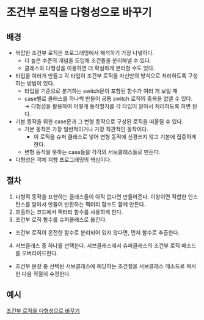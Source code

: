 # 조건부 로직을 다형성으로 바꾸기
## 배경
- 복잡한 조건부 로직은 프로그래밍에서 해석하기 가장 나냏하다.
  - 더 높은 수준의 개념을 도입해 조건들을 분리해낼 수 있다.
  - 클래스와 다형성을 이용하면 더 확실하게 분리할 수도 있다.
- 타입을 여러개 만들고 각 타입이 조건부 로직을 자신만의 방식으로 처리하도록 구성하는 방법이 있다.
  - 타입을 기준으로 분기하는 switch문이 포함된 함수가 여러 개 보일 때
  - case별로 클래스를 하나씩 만들어 공통 switch 로직의 중복을 없앨 수 있다.
  → 다형성을 활용하여 어떻게 동작할지를 각 타입이 알아서 처리하도록 하면 된다.
- 기본 동작을 위한 case문과 그 변형 동작으로 구성된 로직을 떠올릴 수 있다.
  - 기본 동작은 가장 일반적이거나 가장 직관적인 동작이다. 
    - 이 로직을 슈퍼 클래스로 넣어 변형 동작에 신경쓰지 않고 기본에 집중하게 한다.
  - 변형 동작을 뜻하는 case들을 각각의 서브클래스들로 만든다.
- 다형성은 객체 지향 프로그래밍의 핵심이다.
 
## 절차 
1. 다형적 동작을 표현하는 클래스들이 아직 없다면 만들어준다. 이왕이면 적합한 인스턴스를 알아서 만들어 반환하는 팩터리 함수도 함께 만든다.
2. 호출하는 코드에서 팩터리 함수를 사용하게 한다.
3. 조건부 로직 함수를 슈퍼클래스로 옮긴다.
  - 조건부 로직이 온전한 함수로 분리되어 있지 않다면, 먼저 함수로 추출한다. 
4. 서브클래스 중 하나를 선택한다. 서브클래스에서 슈퍼클래스의 조건부 로직 메소드를 오버라이드한다.
  - 조건부 문장 중 선택된 서브클래스에 해당하는 조건절을 서브클래스 메소드로 복사한 다음 적절히 수정한다.

## 예시
[조건부 로직을 다형성으로 바꾸기](/example.js)<br>